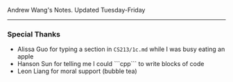 Andrew Wang's Notes. Updated Tuesday-Friday

---

### Special Thanks

- Alissa Guo for typing a section in ```CS213/1c.md``` while I was busy eating an apple
- Hanson Sun for telling me I could \```cpp``` to write blocks of code
- Leon Liang for moral support (bubble tea)